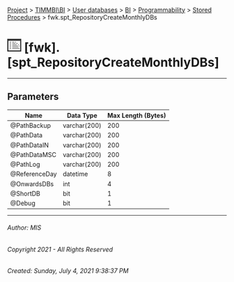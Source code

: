 #### 

[Project](../../../../../index.md) > [TIMMBI\\BI](../../../../index.md) > [User databases](../../../index.md) > [BI](../../index.md) > [Programmability](../index.md) > [Stored Procedures](Stored_Procedures.md) > fwk.spt_RepositoryCreateMonthlyDBs

# ![Stored Procedures](../../../../../Images/StoredProcedure32.png) [fwk].[spt_RepositoryCreateMonthlyDBs]

---

## <a name="#parameters"></a>Parameters

| Name | Data Type | Max Length (Bytes) |
|---|---|---|
| @PathBackup | varchar(200) | 200 |
| @PathData | varchar(200) | 200 |
| @PathDataIN | varchar(200) | 200 |
| @PathDataMSC | varchar(200) | 200 |
| @PathLog | varchar(200) | 200 |
| @ReferenceDay | datetime | 8 |
| @OnwardsDBs | int | 4 |
| @ShortDB | bit | 1 |
| @Debug | bit | 1 |


---

###### Author:  MIS

###### Copyright 2021 - All Rights Reserved

###### Created: Sunday, July 4, 2021 9:38:37 PM

